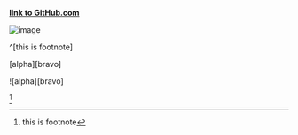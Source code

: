 [**link to GitHub.com**](https://github.com/ "title")

![image](https://github.githubassets.com/images/modules/logos_page/Octocat.png "title")

^[this is footnote]

[^alpha]: this is footnote

[alpha][bravo]

![alpha][bravo]

[^alpha]
